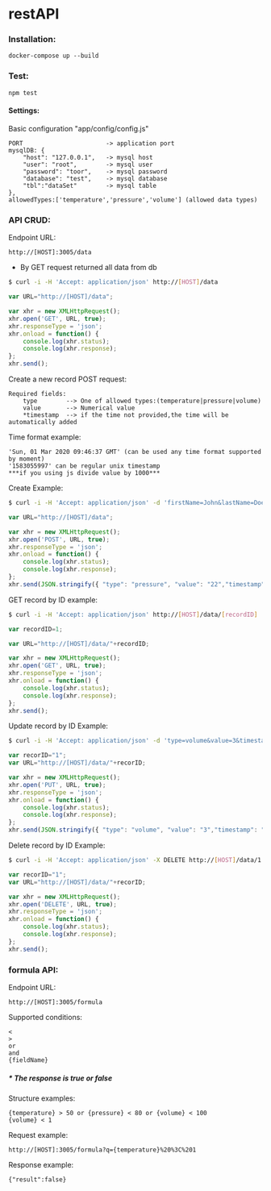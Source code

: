 # restAPI
### Installation:
```ssh
docker-compose up --build
```

### Test:
```ssh
npm test
```

#### Settings:
Basic configuration "app/config/config.js"

    PORT                       -> application port
    mysqlDB: {
        "host": "127.0.0.1",   -> mysql host
        "user": "root",        -> mysql user
        "password": "toor",    -> mysql password
        "database": "test",    -> mysql database
        "tbl":"dataSet"        -> mysql table
    },
    allowedTypes:['temperature','pressure','volume'] (allowed data types)

### API CRUD:
Endpoint URL: 
    
    http://[HOST]:3005/data

* By GET request returned all data from db 
```sh
$ curl -i -H 'Accept: application/json' http://[HOST]/data
```  
```js
var URL="http://[HOST]/data";

var xhr = new XMLHttpRequest();
xhr.open('GET', URL, true);
xhr.responseType = 'json';
xhr.onload = function() {
	console.log(xhr.status);
	console.log(xhr.response);
};
xhr.send();
```
Create a new record POST request:

    Required fields:
        type        --> One of allowed types:(temperature|pressure|volume)
        value       --> Numerical value
        *timestamp  --> if the time not provided,the time will be automatically added 
        
Time format example:

    'Sun, 01 Mar 2020 09:46:37 GMT' (can be used any time format supported by moment)
    '1583055997' can be regular unix timestamp
    ***if you using js divide value by 1000***
    
        
Create Example:
```sh
$ curl -i -H 'Accept: application/json' -d 'firstName=John&lastName=Doe&email=abuse@gmail.com' http://localhost/api/students
```  
```js
var URL="http://[HOST]/data";

var xhr = new XMLHttpRequest();
xhr.open('POST', URL, true);
xhr.responseType = 'json';
xhr.onload = function() {
	console.log(xhr.status);
	console.log(xhr.response);
};
xhr.send(JSON.stringify({ "type": "pressure", "value": "22","timestamp": "1583055997" }));

```

GET record by ID example:
```sh
$ curl -i -H 'Accept: application/json' http://[HOST]/data/[recordID]
```  
```js
var recordID=1;

var URL="http://[HOST]/data/"+recordID;

var xhr = new XMLHttpRequest();
xhr.open('GET', URL, true);
xhr.responseType = 'json';
xhr.onload = function() {
	console.log(xhr.status);
	console.log(xhr.response);
};
xhr.send();
```

Update record by ID Example:
```sh
$ curl -i -H 'Accept: application/json' -d 'type=volume&value=3&timestamp=1583055997' http://[HOST]/data/1
```  
```js
var recorID="1";
var URL="http://[HOST]/data/"+recorID;

var xhr = new XMLHttpRequest();
xhr.open('PUT', URL, true);
xhr.responseType = 'json';
xhr.onload = function() {
	console.log(xhr.status);
	console.log(xhr.response);
};
xhr.send(JSON.stringify({ "type": "volume", "value": "3","timestamp": "1583055997" }));

```


Delete record by ID Example:
```sh
$ curl -i -H 'Accept: application/json' -X DELETE http://[HOST]/data/1
```  
```js
var recorID="1";
var URL="http://[HOST]/data/"+recorID;

var xhr = new XMLHttpRequest();
xhr.open('DELETE', URL, true);
xhr.responseType = 'json';
xhr.onload = function() {
	console.log(xhr.status);
	console.log(xhr.response);
};
xhr.send();

```


### formula API:
Endpoint URL: 
    
    http://[HOST]:3005/formula
    
Supported conditions:
    
    <
    >
    or
    and
    {fieldName}
    

##### * The response is true or false

    
Structure examples:
```
{temperature} > 50 or {pressure} < 80 or {volume} < 100
{volume} < 1
```

Request example:
```
http://[HOST]:3005/formula?q={temperature}%20%3C%201
```
Response example:
```
{"result":false}
```